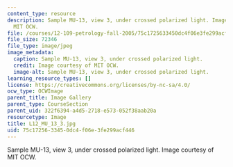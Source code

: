 ```yaml
---
content_type: resource
description: Sample MU-13, view 3, under crossed polarized light. Image courtesy of
  MIT OCW.
file: /courses/12-109-petrology-fall-2005/75c1725633450dc4f06e3fe299acf446_L12_MU_13_3.jpg
file_size: 72346
file_type: image/jpeg
image_metadata:
  caption: Sample MU-13, view 3, under crossed polarized light.
  credit: Image courtesy of MIT OCW.
  image-alt: Sample MU-13, view 3, under crossed polarized light.
learning_resource_types: []
license: https://creativecommons.org/licenses/by-nc-sa/4.0/
ocw_type: OCWImage
parent_title: Image Gallery
parent_type: CourseSection
parent_uid: 322f6394-a4d5-2718-e573-052f38aab20a
resourcetype: Image
title: L12_MU_13_3.jpg
uid: 75c17256-3345-0dc4-f06e-3fe299acf446
---
```

Sample MU-13, view 3, under crossed polarized light. Image courtesy of MIT OCW.